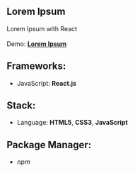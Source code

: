 ## Lorem Ipsum

Lorem Ipsum with React<br>
<br>
Demo: **[Lorem Ipsum](https://dejanv91.github.io/45-Lorem-Ipsum/)**

## Frameworks:
* JavaScript: **React.js**

## Stack:
* Language: **HTML5**, **CSS3**, **JavaScript**

## Package Manager: 
* *npm*

